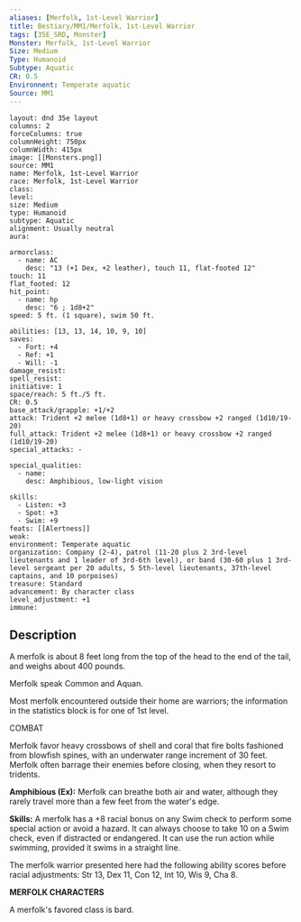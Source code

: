 ```yaml
---
aliases: [Merfolk, 1st-Level Warrior]
title: Bestiary/MM1/Merfolk, 1st-Level Warrior
tags: [35E_SRD, Monster]
Monster: Merfolk, 1st-Level Warrior
Size: Medium
Type: Humanoid
Subtype: Aquatic
CR: 0.5
Environnent: Temperate aquatic
Source: MM1
---
```


```statblock
layout: dnd 35e layout
columns: 2
forceColumns: true
columnHeight: 750px
columnWidth: 415px
image: [[Monsters.png]]
source: MM1
name: Merfolk, 1st-Level Warrior
race: Merfolk, 1st-Level Warrior
class: 
level: 
size: Medium
type: Humanoid
subtype: Aquatic
alignment: Usually neutral
aura: 

armorclass:
  - name: AC
    desc: "13 (+1 Dex, +2 leather), touch 11, flat-footed 12"
touch: 11
flat_footed: 12
hit_point:
  - name: hp
    desc: "6 ; 1d8+2"
speed: 5 ft. (1 square), swim 50 ft.

abilities: [13, 13, 14, 10, 9, 10]
saves:
  - Fort: +4
  - Ref: +1
  - Will: -1
damage_resist: 
spell_resist: 
initiative: 1
space/reach: 5 ft./5 ft.
CR: 0.5
base_attack/grapple: +1/+2
attack: Trident +2 melee (1d8+1) or heavy crossbow +2 ranged (1d10/19-20)
full_attack: Trident +2 melee (1d8+1) or heavy crossbow +2 ranged (1d10/19-20)
special_attacks: -

special_qualities:
  - name: 
    desc: Amphibious, low-light vision

skills:
  - Listen: +3
  - Spot: +3
  - Swim: +9
feats: [[Alertness]]
weak: 
environment: Temperate aquatic
organization: Company (2-4), patrol (11-20 plus 2 3rd-level lieutenants and 1 leader of 3rd-6th level), or band (30-60 plus 1 3rd-level sergeant per 20 adults, 5 5th-level lieutenants, 37th-level captains, and 10 porpoises)
treasure: Standard
advancement: By character class
level_adjustment: +1
immune: 
```

## Description

<p>A merfolk is about 8 feet long from the top of the head to the end of the tail, and weighs about 400 pounds.</p>
<p>Merfolk speak Common and Aquan.</p>
<p>Most merfolk encountered outside their home are warriors; the information in the statistics block is for one of 1st level.</p>
<p>COMBAT</p>
<p>Merfolk favor heavy crossbows of shell and coral that fire bolts fashioned from blowfish spines, with an underwater range increment of 30 feet. Merfolk often barrage their enemies before closing, when they resort to tridents.</p>
<p>
            <b>Amphibious (Ex):</b> Merfolk can breathe both air and water, although they rarely travel more than a few feet from the water's edge.</p>
<p>
            <b>Skills:</b> A merfolk has a +8 racial bonus on any Swim check to perform some special action or avoid a hazard. It can always choose to take 10 on a Swim check, even if distracted or endangered. It can use the run action while swimming, provided it swims in a straight line.</p>
<p>The merfolk warrior presented here had the following ability scores before racial adjustments: Str 13, Dex 11, Con 12, Int 10, Wis 9, Cha 8.</p>
<p>
            <b>MERFOLK CHARACTERS</b>
          </p>
<p>A merfolk's favored class is bard.</p>